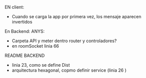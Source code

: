 EN client:
-   Cuando se carga la app por primera vez, los mensaje aparecen invertidos

En Backend:
    ANYS:
- Carpeta API y meter dentro router y controladores?  
-   en roomSocket linia 66

README BACKEND

-   linia 23, como se define Dist
-   arquitectura hexagonal, copmo definir service (linia 26 )
  

